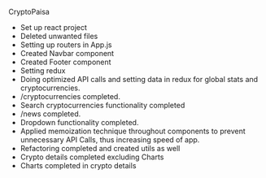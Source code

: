 CryptoPaisa
- Set up react project
- Deleted unwanted files
- Setting up routers in App.js
- Created Navbar component
- Created Footer component
- Setting redux
- Doing optimized API calls and setting data in redux for global stats and cryptocurrencies.
- /cryptocurrencies completed.
- Search cryptocurrencies functionality completed
- /news completed.
- Dropdown functionality completed.
- Applied memoization technique throughout components to prevent unnecessary API Calls, thus increasing speed of app.
- Refactoring completed and created utils as well
- Crypto details completed excluding Charts 
- Charts completed in crypto details

